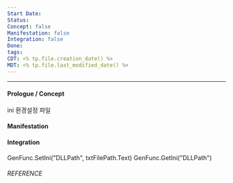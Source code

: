 ```yaml
---
Start Date: 
Status: 
Concept: false
Manifestation: false
Integration: false
Done: 
tags: 
CDT: <% tp.file.creation_date() %>
MDT: <% tp.file.last_modified_date() %>
---
```

---
#### Prologue / Concept
ini 환경설정 파일 
#### Manifestation

#### Integration
GenFunc.SetIni("DLLPath", txtFilePath.Text)
GenFunc.GetIni("DLLPath")
###### REFERENCE
